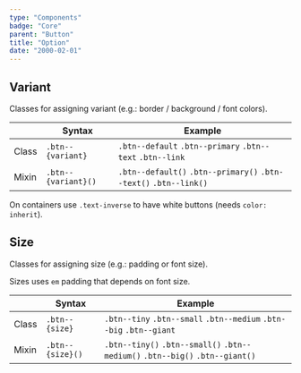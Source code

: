 ```yaml
---
type: "Components"
badge: "Core"
parent: "Button"
title: "Option"
date: "2000-02-01"
---
```


## Variant

Classes for assigning variant (e.g.: border / background / font colors).

<div class="table--scroll">

|                         | Syntax                                    | Example                       |
| ----------------------- | ----------------------------------------- | ----------------------------- |
| Class                   | `.btn--{variant}`                        | `.btn--default` `.btn--primary` `.btn--text` `.btn--link` |
| Mixin                   | `.btn--{variant}()`                      | `.btn--default()` `.btn--primary()`  `.btn--text()` `.btn--link()`   |

</div>

<demo>
  <demovanilla src="vanilla/components/button/variant">
  </demovanilla>
</demo>

On containers use `.text-inverse` to have white buttons (needs `color: inherit`).

<demo>
  <demovanilla src="vanilla/components/button/inverse">
  </demovanilla>
</demo>

## Size

Classes for assigning size (e.g.: padding or font size).

Sizes uses `em` padding that depends on font size.

|                         | Syntax                                    | Example                       |
| ----------------------- | ----------------------------------------- | ----------------------------- |
| Class                   | `.btn--{size}`                        | `.btn--tiny` `.btn--small` `.btn--medium` `.btn--big` `.btn--giant` |
| Mixin                   | `.btn--{size}()`                      | `.btn--tiny()` `.btn--small()`  `.btn--medium()` `.btn--big()` `.btn--giant()`   |

<demo>
  <demovanilla src="vanilla/components/button/size">
  </demovanilla>
</demo>

